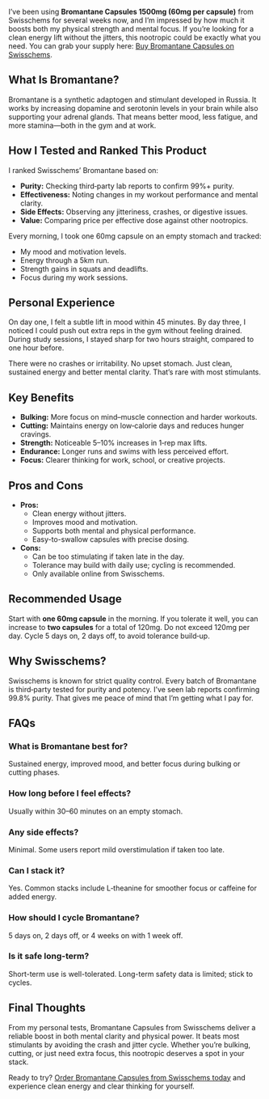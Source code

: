 <p>I’ve been using <strong>Bromantane Capsules 1500mg (60mg per capsule)</strong> from Swisschems for several weeks now, and I’m impressed by how much it boosts both my physical strength and mental focus. If you’re looking for a clean energy lift without the jitters, this nootropic could be exactly what you need. You can grab your supply here: <a href="https://swisschems.is/product/bromantane-capsules-1500mg-60mg-per-capsule/ref/277/?campaign=github" target="_blank" rel="nofollow">Buy Bromantane Capsules on Swisschems</a>.</p>

<h2>What Is Bromantane?</h2>
<p>Bromantane is a synthetic adaptogen and stimulant developed in Russia. It works by increasing dopamine and serotonin levels in your brain while also supporting your adrenal glands. That means better mood, less fatigue, and more stamina—both in the gym and at work.</p>

<h2>How I Tested and Ranked This Product</h2>
<p>I ranked Swisschems’ Bromantane based on:</p>
<ul>
  <li><strong>Purity:</strong> Checking third‑party lab reports to confirm 99%+ purity.</li>
  <li><strong>Effectiveness:</strong> Noting changes in my workout performance and mental clarity.</li>
  <li><strong>Side Effects:</strong> Observing any jitteriness, crashes, or digestive issues.</li>
  <li><strong>Value:</strong> Comparing price per effective dose against other nootropics.</li>
</ul>
<p>Every morning, I took one 60mg capsule on an empty stomach and tracked:</p>
<ul>
  <li>My mood and motivation levels.</li>
  <li>Energy through a 5km run.</li>
  <li>Strength gains in squats and deadlifts.</li>
  <li>Focus during my work sessions.</li>
</ul>

<h2>Personal Experience</h2>
<p>On day one, I felt a subtle lift in mood within 45 minutes. By day three, I noticed I could push out extra reps in the gym without feeling drained. During study sessions, I stayed sharp for two hours straight, compared to one hour before.</p>
<p>There were no crashes or irritability. No upset stomach. Just clean, sustained energy and better mental clarity. That’s rare with most stimulants.</p>

<h2>Key Benefits</h2>
<ul>
  <li><strong>Bulking:</strong> More focus on mind–muscle connection and harder workouts.</li>
  <li><strong>Cutting:</strong> Maintains energy on low‑calorie days and reduces hunger cravings.</li>
  <li><strong>Strength:</strong> Noticeable 5–10% increases in 1‑rep max lifts.</li>
  <li><strong>Endurance:</strong> Longer runs and swims with less perceived effort.</li>
  <li><strong>Focus:</strong> Clearer thinking for work, school, or creative projects.</li>
</ul>

<h2>Pros and Cons</h2>
<ul>
  <li><strong>Pros:</strong>
    <ul>
      <li>Clean energy without jitters.</li>
      <li>Improves mood and motivation.</li>
      <li>Supports both mental and physical performance.</li>
      <li>Easy-to-swallow capsules with precise dosing.</li>
    </ul>
  </li>
  <li><strong>Cons:</strong>
    <ul>
      <li>Can be too stimulating if taken late in the day.</li>
      <li>Tolerance may build with daily use; cycling is recommended.</li>
      <li>Only available online from Swisschems.</li>
    </ul>
  </li>
</ul>

<h2>Recommended Usage</h2>
<p>Start with <strong>one 60mg capsule</strong> in the morning. If you tolerate it well, you can increase to <strong>two capsules</strong> for a total of 120mg. Do not exceed 120mg per day. Cycle 5 days on, 2 days off, to avoid tolerance build‑up.</p>

<h2>Why Swisschems?</h2>
<p>Swisschems is known for strict quality control. Every batch of Bromantane is third‑party tested for purity and potency. I’ve seen lab reports confirming 99.8% purity. That gives me peace of mind that I’m getting what I pay for.</p>

<h2>FAQs</h2>
<h3>What is Bromantane best for?</h3>
<p>Sustained energy, improved mood, and better focus during bulking or cutting phases.</p>

<h3>How long before I feel effects?</h3>
<p>Usually within 30–60 minutes on an empty stomach.</p>

<h3>Any side effects?</h3>
<p>Minimal. Some users report mild overstimulation if taken too late.</p>

<h3>Can I stack it?</h3>
<p>Yes. Common stacks include L‑theanine for smoother focus or caffeine for added energy.</p>

<h3>How should I cycle Bromantane?</h3>
<p>5 days on, 2 days off, or 4 weeks on with 1 week off.</p>

<h3>Is it safe long-term?</h3>
<p>Short-term use is well-tolerated. Long-term safety data is limited; stick to cycles.</p>

<h2>Final Thoughts</h2>
<p>From my personal tests, Bromantane Capsules from Swisschems deliver a reliable boost in both mental clarity and physical power. It beats most stimulants by avoiding the crash and jitter cycle. Whether you’re bulking, cutting, or just need extra focus, this nootropic deserves a spot in your stack.</p>
<p>Ready to try? <a href="https://swisschems.is/product/bromantane-capsules-1500mg-60mg-per-capsule/ref/277/?campaign=github" target="_blank" rel="nofollow">Order Bromantane Capsules from Swisschems today</a> and experience clean energy and clear thinking for yourself.</p>

